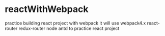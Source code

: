 # reactWithWebpack
practice building react project with webpack
it will use webpack4.x react-router  redux-router node antd to practice react project

